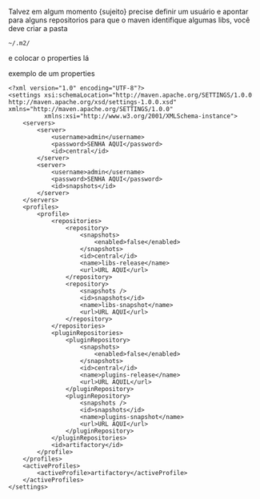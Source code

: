 Talvez em algum momento {sujeito} precise definir um usuário e apontar para alguns repositorios para que o maven identifique algumas libs, você deve criar a pasta

```~/.m2/```

e colocar o properties lá

exemplo de um properties

```
<?xml version="1.0" encoding="UTF-8"?>
<settings xsi:schemaLocation="http://maven.apache.org/SETTINGS/1.0.0 http://maven.apache.org/xsd/settings-1.0.0.xsd" xmlns="http://maven.apache.org/SETTINGS/1.0.0"
          xmlns:xsi="http://www.w3.org/2001/XMLSchema-instance">
    <servers>
        <server>
            <username>admin</username>
            <password>SENHA AQUI</password>
            <id>central</id>
        </server>
        <server>
            <username>admin</username>
            <password>SENHA AQUI</password>
            <id>snapshots</id>
        </server>
    </servers>
    <profiles>
        <profile>
            <repositories>
                <repository>
                    <snapshots>
                        <enabled>false</enabled>
                    </snapshots>
                    <id>central</id>
                    <name>libs-release</name>
                    <url>URL AQUI</url>
                </repository>
                <repository>
                    <snapshots />
                    <id>snapshots</id>
                    <name>libs-snapshot</name>
                    <url>URL AQUI</url>
                </repository>
            </repositories>
            <pluginRepositories>
                <pluginRepository>
                    <snapshots>
                        <enabled>false</enabled>
                    </snapshots>
                    <id>central</id>
                    <name>plugins-release</name>
                    <url>URL AQUIL</url>
                </pluginRepository>
                <pluginRepository>
                    <snapshots />
                    <id>snapshots</id>
                    <name>plugins-snapshot</name>
                    <url>URL AQUI</url>
                </pluginRepository>
            </pluginRepositories>
            <id>artifactory</id>
        </profile>
    </profiles>
    <activeProfiles>
        <activeProfile>artifactory</activeProfile>
    </activeProfiles>
</settings>